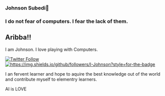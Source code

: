 ### Johnson Subedi🛐
### I do not fear of computers. I fear the lack of them.

## Aribba!!
I am Johnson. I love playing with Computers. 

<p> 
  <a href = "https://twitter.com/JohnsonSubedi">
    <img alt="Twitter Follow" src="https://img.shields.io/twitter/follow/JohnsonSubedi?style=for-the-badge">
  </a>
    <a href = "https://github.com/I-Johnson">
    <img alt="https://img.shields.io/github/followers/I-Johnson?style=for-the-badge">
  </a>
 </p>
  
I an fervent learner and hope to  aquire the best knowledge out of the world and contribute myself to elementry learners.

AI is LOVE



